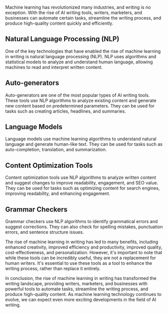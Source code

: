 
Machine learning has revolutionized many industries, and writing is no exception. With the rise of AI writing tools, writers, marketers, and businesses can automate certain tasks, streamline the writing process, and produce high-quality content quickly and efficiently.

Natural Language Processing (NLP)
---------------------------------

One of the key technologies that have enabled the rise of machine learning in writing is natural language processing (NLP). NLP uses algorithms and statistical models to analyze and understand human language, allowing machines to read and interpret written content.

Auto-generators
---------------

Auto-generators are one of the most popular types of AI writing tools. These tools use NLP algorithms to analyze existing content and generate new content based on predetermined parameters. They can be used for tasks such as creating articles, headlines, and summaries.

Language Models
---------------

Language models use machine learning algorithms to understand natural language and generate human-like text. They can be used for tasks such as auto-completion, translation, and summarization.

Content Optimization Tools
--------------------------

Content optimization tools use NLP algorithms to analyze written content and suggest changes to improve readability, engagement, and SEO value. They can be used for tasks such as optimizing content for search engines, improving readability, and enhancing engagement.

Grammar Checkers
----------------

Grammar checkers use NLP algorithms to identify grammatical errors and suggest corrections. They can also check for spelling mistakes, punctuation errors, and sentence structure issues.

The rise of machine learning in writing has led to many benefits, including enhanced creativity, improved efficiency and productivity, improved quality, cost-effectiveness, and personalization. However, it's important to note that while these tools can be incredibly useful, they are not a replacement for human writers. It's essential to use these tools as a tool to enhance the writing process, rather than replace it entirely.

In conclusion, the rise of machine learning in writing has transformed the writing landscape, providing writers, marketers, and businesses with powerful tools to automate tasks, streamline the writing process, and produce high-quality content. As machine learning technology continues to evolve, we can expect even more exciting developments in the field of AI writing.
